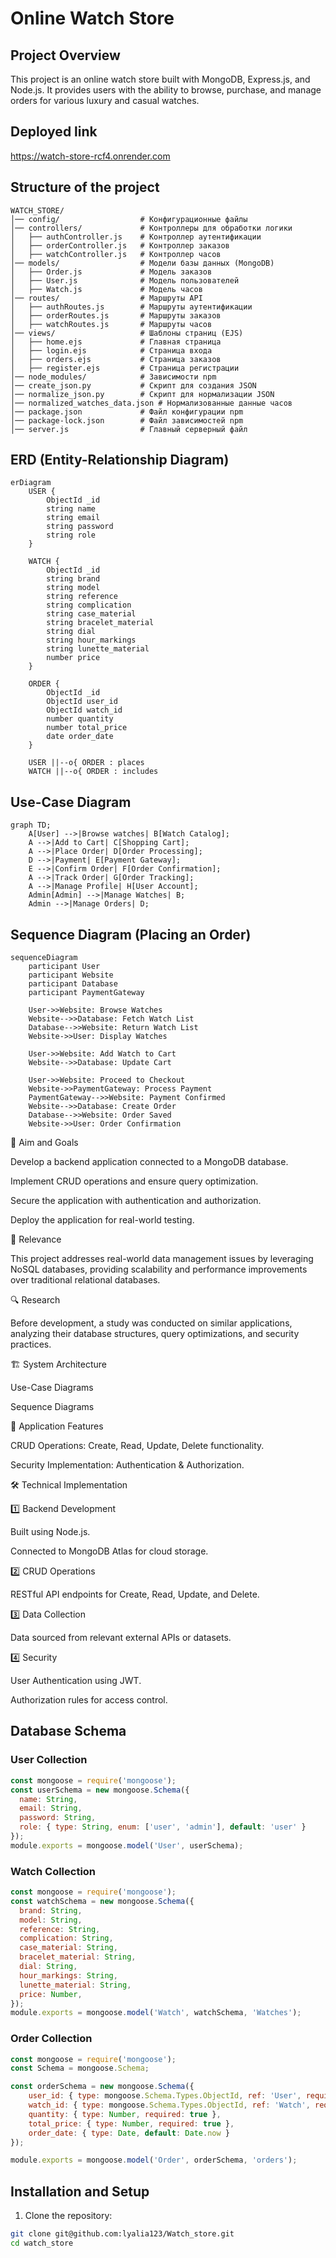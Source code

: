 # Online Watch Store

## Project Overview
This project is an online watch store built with MongoDB, Express.js, and Node.js. It provides users with the ability to browse, purchase, and manage orders for various luxury and casual watches.

## Deployed link
https://watch-store-rcf4.onrender.com

## Structure of the project

```
WATCH_STORE/
│── config/                  # Конфигурационные файлы
│── controllers/             # Контроллеры для обработки логики
│   ├── authController.js    # Контроллер аутентификации
│   ├── orderController.js   # Контроллер заказов
│   ├── watchController.js   # Контроллер часов
│── models/                  # Модели базы данных (MongoDB)
│   ├── Order.js             # Модель заказов
│   ├── User.js              # Модель пользователей
│   ├── Watch.js             # Модель часов
│── routes/                  # Маршруты API
│   ├── authRoutes.js        # Маршруты аутентификации
│   ├── orderRoutes.js       # Маршруты заказов
│   ├── watchRoutes.js       # Маршруты часов
│── views/                   # Шаблоны страниц (EJS)
│   ├── home.ejs             # Главная страница
│   ├── login.ejs            # Страница входа
│   ├── orders.ejs           # Страница заказов
│   ├── register.ejs         # Страница регистрации
│── node_modules/            # Зависимости npm
│── create_json.py           # Скрипт для создания JSON
│── normalize_json.py        # Скрипт для нормализации JSON
│── normalized_watches_data.json # Нормализованные данные часов
│── package.json             # Файл конфигурации npm
│── package-lock.json        # Файл зависимостей npm
│── server.js                # Главный серверный файл
```


## ERD (Entity-Relationship Diagram)
```mermaid
erDiagram
    USER {
        ObjectId _id
        string name
        string email
        string password
        string role
    }
    
    WATCH {
        ObjectId _id
        string brand
        string model
        string reference
        string complication
        string case_material
        string bracelet_material
        string dial
        string hour_markings
        string lunette_material
        number price
    }
    
    ORDER {
        ObjectId _id
        ObjectId user_id
        ObjectId watch_id
        number quantity
        number total_price
        date order_date
    }
    
    USER ||--o{ ORDER : places
    WATCH ||--o{ ORDER : includes
```

## Use-Case Diagram
```mermaid
graph TD;
    A[User] -->|Browse watches| B[Watch Catalog];
    A -->|Add to Cart| C[Shopping Cart];
    A -->|Place Order| D[Order Processing];
    D -->|Payment| E[Payment Gateway];
    E -->|Confirm Order| F[Order Confirmation];
    A -->|Track Order| G[Order Tracking];
    A -->|Manage Profile| H[User Account];
    Admin[Admin] -->|Manage Watches| B;
    Admin -->|Manage Orders| D;
```

## Sequence Diagram (Placing an Order)
```mermaid
sequenceDiagram
    participant User
    participant Website
    participant Database
    participant PaymentGateway
    
    User->>Website: Browse Watches
    Website-->>Database: Fetch Watch List
    Database-->>Website: Return Watch List
    Website->>User: Display Watches
    
    User->>Website: Add Watch to Cart
    Website-->>Database: Update Cart
    
    User->>Website: Proceed to Checkout
    Website->>PaymentGateway: Process Payment
    PaymentGateway-->>Website: Payment Confirmed
    Website-->>Database: Create Order
    Database-->>Website: Order Saved
    Website->>User: Order Confirmation
```
🎯 Aim and Goals

Develop a backend application connected to a MongoDB database.

Implement CRUD operations and ensure query optimization.

Secure the application with authentication and authorization.

Deploy the application for real-world testing.

📌 Relevance

This project addresses real-world data management issues by leveraging NoSQL databases, providing scalability and performance improvements over traditional relational databases.

🔍 Research

Before development, a study was conducted on similar applications, analyzing their database structures, query optimizations, and security practices.

🏗 System Architecture

Use-Case Diagrams

Sequence Diagrams


🚀 Application Features

CRUD Operations: Create, Read, Update, Delete functionality.

Security Implementation: Authentication & Authorization.

🛠 Technical Implementation

1️⃣ Backend Development

Built using Node.js.

Connected to MongoDB Atlas for cloud storage.

2️⃣  CRUD Operations

RESTful API endpoints for Create, Read, Update, and Delete.

3️⃣ Data Collection

Data sourced from relevant external APIs or datasets.

4️⃣ Security

User Authentication using JWT.

Authorization rules for access control.


## Database Schema

### User Collection
```js
const mongoose = require('mongoose');
const userSchema = new mongoose.Schema({
  name: String,
  email: String,
  password: String,
  role: { type: String, enum: ['user', 'admin'], default: 'user' }
});
module.exports = mongoose.model('User', userSchema);
```

### Watch Collection
```js
const mongoose = require('mongoose');
const watchSchema = new mongoose.Schema({
  brand: String,
  model: String,
  reference: String,
  complication: String,
  case_material: String,
  bracelet_material: String,
  dial: String,
  hour_markings: String,
  lunette_material: String,
  price: Number,
});
module.exports = mongoose.model('Watch', watchSchema, 'Watches');
```

### Order Collection
```js
const mongoose = require('mongoose');
const Schema = mongoose.Schema;

const orderSchema = new mongoose.Schema({
    user_id: { type: mongoose.Schema.Types.ObjectId, ref: 'User', required: true },
    watch_id: { type: mongoose.Schema.Types.ObjectId, ref: 'Watch', required: true },
    quantity: { type: Number, required: true },
    total_price: { type: Number, required: true },
    order_date: { type: Date, default: Date.now }
});  

module.exports = mongoose.model('Order', orderSchema, 'orders');
```

## Installation and Setup

1. Clone the repository:
```bash
git clone git@github.com:lyalia123/Watch_store.git
cd watch_store
```

